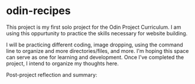 # odin-recipes
This project is my first solo project for the Odin Project Curriculum.
I am using this oppurtunity to practice the skills necessary for website 
building.

I will be practicing different coding, image dropping, using the command
line to organize and more directories/files, and more. I'm hoping this space
can serve as one for learning and development. Once I've completed the project, I intend to organize my thoughts here.

Post-project reflection and summary:
